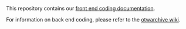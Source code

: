 This repository contains our [front end coding documentation](https://otwcode.github.io/docs/front_end_coding/).

For information on back end coding, please refer to the [otwarchive wiki](https://github.com/otwcode/otwarchive/wiki).
